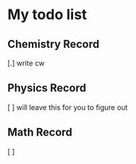 # My todo list

## Chemistry Record
[.] write cw

## Physics Record
[ ] will leave this for you to figure out

## Math Record
[ ]

